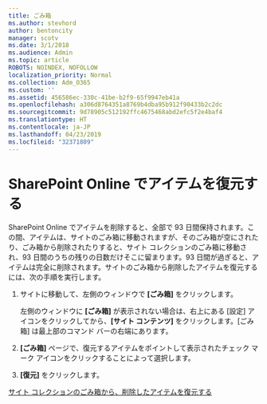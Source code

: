 ```yaml
---
title: ごみ箱
ms.author: stevhord
author: bentoncity
manager: scotv
ms.date: 3/1/2018
ms.audience: Admin
ms.topic: article
ROBOTS: NOINDEX, NOFOLLOW
localization_priority: Normal
ms.collection: Adm_O365
ms.custom: ''
ms.assetid: 456586ec-330c-41be-b2f9-65f9947eb41a
ms.openlocfilehash: a306d8764351a8769b4dba95b912f90433b2c2dc
ms.sourcegitcommit: 9d78905c512192ffc4675468abd2efc5f2e4baf4
ms.translationtype: HT
ms.contentlocale: ja-JP
ms.lasthandoff: 04/23/2019
ms.locfileid: "32371809"
---
```

# <a name="restore-items-in-sharepoint-online"></a>SharePoint Online でアイテムを復元する

SharePoint Online でアイテムを削除すると、全部で 93 日間保持されます。この間、アイテムは、サイトのごみ箱に移動されますが、そのごみ箱が空にされたり、ごみ箱から削除されたりすると、サイト コレクションのごみ箱に移動され、93 日間のうちの残りの日数だけそこに留まります。93 日間が過ぎると、アイテムは完全に削除されます。サイトのごみ箱から削除したアイテムを復元するには、次の手順を実行します。
  
1. サイトに移動して、左側のウィンドウで **[ごみ箱]** をクリックします。 
    
    左側のウィンドウに **[ごみ箱]** が表示されない場合は、右上にある [設定] アイコンをクリックしてから、**[サイト コンテンツ]** をクリックします。[ごみ箱] は最上部のコマンド バーの右端にあります。
    
2. **[ごみ箱]** ページで、復元するアイテムをポイントして表示されたチェック マーク アイコンをクリックすることによって選択します。 
    
3. **[復元]** をクリックします。
    
[サイト コレクションのごみ箱から、削除したアイテムを復元する](https://go.microsoft.com/fwlink/?linkid=866439)
  

